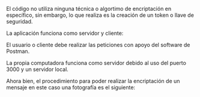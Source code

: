 El código no utiliza ninguna técnica o algortimo de encriptación en específico, sin embargo, lo que realiza es la creación de un token o llave de seguridad.

La aplicación funciona como servidor y cliente:

El usuario o cliente debe realizar las peticiones con apoyo del software de Postman.

La propia computadora funciona como servidor debido al uso del puerto 3000 y un servidor local.

Ahora bien, el procedimiento para poder realizar la encriptación de un mensaje en este caso una fotografía es el siguiente:
